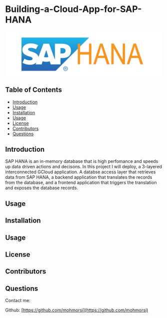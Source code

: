 # Building-a-Cloud-App-for-SAP-HANA

![project image](./img/SAPHANA.png)

## Table of Contents
* [Introduction](#introduction)
* [Usage](#usage)
* [Installation](#installation)
* [Usage](#usage)
* [License](#license)
* [Contributors](#contributors)
* [Questions](#questions)

## Introduction
SAP HANA is an in-memory database that is high perfomance and speeds up data driven actions and decisons. In this project I will deploy, a 3-layered interconnected GCloud application. A databse access layer that retrieves data from SAP HANA, a backend application that translates the records from the database, and a frontend application that triggers the translation and exposes the database records. 


## Usage
 

## Installation

## Usage

## License

## Contributors

## Questions
Contact me:

Github: [https://github.com/mohmorsi](https://github.com/mohmorsi)




